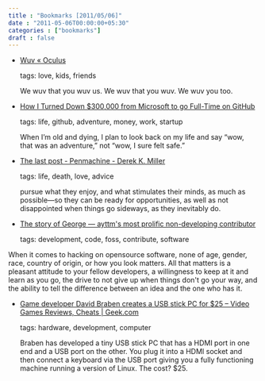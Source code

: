 ```yaml
---
title : "Bookmarks [2011/05/06]"
date : "2011-05-06T00:00:00+05:30"
categories : ["bookmarks"]
draft : false
---
```


-   [Wuv « Oculus](http://daddysan.wordpress.com/2011/04/24/wuv/#)

    tags: love, kids, friends

    We wuv that you wuv us. We wuv that you wuv. We wuv you too.

<!--listend-->

-   [How I Turned Down $300,000 from Microsoft to go Full-Time on GitHub](http://tom.preston-werner.com/2008/10/18/how-i-turned-down-300k)

    tags: life, github, adventure, money, work, startup

    When I’m old and dying, I plan to look back on my life and say “wow, that was an adventure,” not “wow, I sure felt safe.”

<!--listend-->

-   [The last post - Penmachine - Derek K. Miller](http://www.penmachine.com/2011/05/the-last-post)

    tags: life, death, love, advice

    pursue what they enjoy, and what stimulates their minds, as much as possible—so they can be ready for opportunities, as well as not disappointed when things go sideways, as they inevitably do.

<!--listend-->

-   [The story of George — ayttm's most prolific non-developing contributor](http://tech.bluesmoon.info/2011/05/story-of-george-ayttms-most-prolific.html)

    tags: development, code, foss, contribute, software

When it comes to hacking on opensource software, none of age, gender, race, country of origin, or how you look matters. All that matters is a pleasant attitude to your fellow developers, a willingness to keep at it and learn as you go, the drive to not give up when things don't go your way, and the ability to tell the difference between an idea and the one who has it.

-   [Game developer David Braben creates a USB stick PC for $25 – Video Games Reviews, Cheats | Geek.com](http://www.geek.com/articles/games/game-developer-david-braben-creates-a-usb-stick-pc-for-25-2011055/)

    tags: hardware, development, computer

    Braben has developed a tiny USB stick PC that has a HDMI port in one end and a USB port on the other. You plug it into a HDMI socket and then connect a keyboard via the USB port giving you a fully functioning machine running a version of Linux. The cost? $25.
